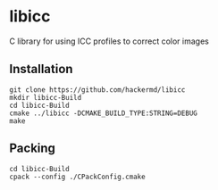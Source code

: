# libicc
C library for using ICC profiles to correct color images

## Installation

```
git clone https://github.com/hackermd/libicc 
mkdir libicc-Build
cd libicc-Build
cmake ../libicc -DCMAKE_BUILD_TYPE:STRING=DEBUG
make
```

## Packing

```
cd libicc-Build
cpack --config ./CPackConfig.cmake
```
